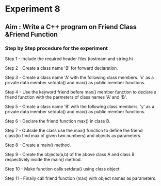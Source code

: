 # Experiment 8
## Aim : Write a C++ program on Friend Class &Friend Function
### Step by Step procedure for the experiment
Step 1 - Include the required header files (iostream and string.h)

Step 2 - Create a class name 'B' for forward declaration.

Step 3 - Create a class name 'A' with the following class members. 'x' as a private data member setdata() and max() as public member functions.

Step 4 - Use the keyword friend before max() member function to declare a friend function with the parmeters of class names 'A' and 'B'.

Step 5 - Create a class name 'B' with the following class members. 'y' as a private data member setdata() and max() as public member functions.

Step 6 - Declare the friend function max() in class B.

Step 7 - Outside the class use the max() function to define the friend class(to find max of given two numbers) and objects as parameters.

Step 8 - Create a main() method.

Step 9 - Create the objects(a,b) of the above class A and class B respectively inside the main() method.

Step 10 - Make function calls setdata() using class object.

Step 11 - Finally call friend function (max) with object names as parameters.
